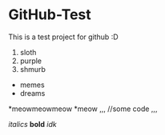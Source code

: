 # GitHub-Test

This is a test project for github :D

1. sloth
2. purple
3. shmurb

- memes
- dreams

*meowmeowmeow
*meow
,,,
//some code
,,,

*italics*
**bold**
_idk_

